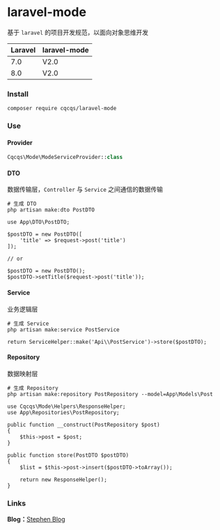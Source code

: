 # laravel-mode

基于 `laravel` 的项目开发规范，以面向对象思维开发

|  Laravel   | laravel-mode  |
|  ----  | ----  |
| 7.0  | V2.0 |
| 8.0  | V2.0 |

### Install

```$xslt
composer require cqcqs/laravel-mode
```

### Use

#### Provider

```php
Cqcqs\Mode\ModeServiceProvider::class
```

#### DTO

数据传输层，`Controller` 与 `Service` 之间通信的数据传输

```$xslt
# 生成 DTO
php artisan make:dto PostDTO
```

```$xslt
use App\DTO\PostDTO;

$postDTO = new PostDTO([
    'title' => $request->post('title')
]);

// or

$postDTO = new PostDTO();
$postDTO->setTitle($request->post('title'));
```

#### Service

业务逻辑层

```$xslt
# 生成 Service
php artisan make:service PostService
```

```$xslt
return ServiceHelper::make('Api\\PostService')->store($postDTO);
```

#### Repository

数据映射层

```$xslt
# 生成 Repository
php artisan make:repository PostRepository --model=App\Models\Post
```

```$xslt
use Cqcqs\Mode\Helpers\ResponseHelper;
use App\Repositories\PostRepository;

public function __construct(PostRepository $post)
{
    $this->post = $post;
}

public function store(PostDTO $postDTO)
{
    $list = $this->post->insert($postDTO->toArray());

    return new ResponseHelper();
}
```

### Links

**Blog：**[Stephen Blog](https://www.stephen520.cn/)
